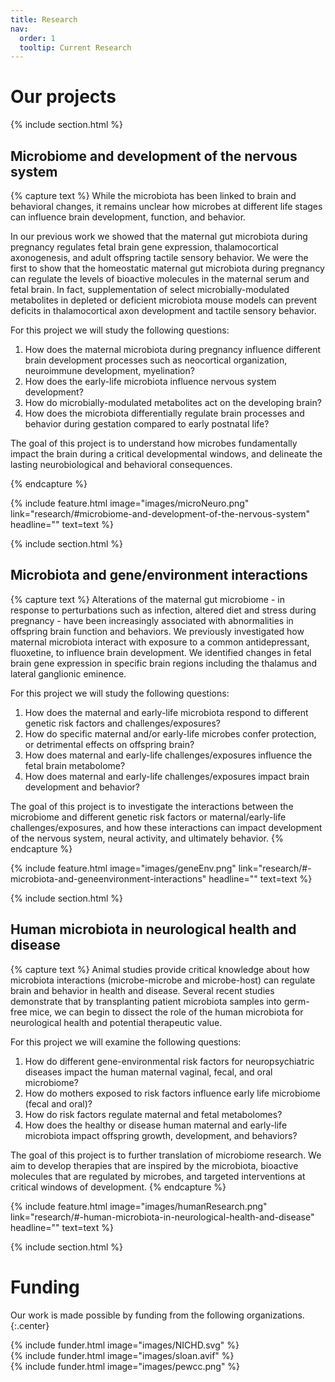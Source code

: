 ```yaml
---
title: Research
nav:
  order: 1
  tooltip: Current Research
---
```


# <i class="fas fa-flask"></i>Our projects

{% include section.html %}
## <i class="fas fa-brain"></i>Microbiome and development of the nervous system
{% capture text %}
While the microbiota has been linked to brain and behavioral changes, it remains unclear how microbes at different life stages can influence brain development, function, and behavior. 

In our previous work we showed that the maternal gut microbiota during pregnancy regulates fetal brain gene expression, thalamocortical axonogenesis, and adult offspring tactile sensory behavior. We were the first to show that the homeostatic maternal gut microbiota during pregnancy can regulate the levels of bioactive molecules in the maternal serum and fetal brain. In fact, supplementation of select microbially-modulated metabolites in depleted or deficient microbiota mouse models can prevent deficits in thalamocortical axon development and tactile sensory behavior. 


For this project we will study the following questions:
1. How does the maternal microbiota during pregnancy influence different brain development processes such as neocortical organization, neuroimmune development, myelination? 
2. How does the early-life microbiota influence nervous system development? 
3. How do microbially-modulated metabolites act on the developing brain?
4. How does the microbiota differentially regulate brain processes and behavior during gestation compared to early postnatal life?


The goal of this project is to understand how microbes fundamentally impact the brain during a critical developmental windows, and delineate the lasting neurobiological and behavioral consequences.

{% endcapture %}

{%
  include feature.html
  image="images/microNeuro.png"
  link="research/#microbiome-and-development-of-the-nervous-system"
  headline=""
  text=text
%}

{% include section.html %}
## <i class="fas fa-dna"></i>Microbiota and gene/environment interactions 
{% capture text %}
Alterations of the maternal gut microbiome - in response to perturbations such as infection, altered diet and stress during pregnancy - have been increasingly associated with abnormalities in offspring brain function and behaviors. We previously investigated how maternal microbiota interact with exposure to a common antidepressant, fluoxetine, to influence brain development. We identified changes in fetal brain gene expression in specific brain regions including the thalamus and lateral ganglionic eminence. 

For this project we will study the following questions:
1. How does the maternal and early-life microbiota respond to different genetic risk factors and challenges/exposures? 
2. How do specific maternal and/or early-life microbes confer protection, or detrimental effects on offspring brain?
3. How does maternal and early-life challenges/exposures influence the fetal brain metabolome?
4. How does maternal and early-life challenges/exposures impact brain development and behavior?

The goal of this project is to investigate the interactions between the microbiome and different genetic risk factors or maternal/early-life challenges/exposures, and how these interactions can impact development of the nervous system, neural activity, and ultimately behavior.
{% endcapture %}

{%
  include feature.html
  image="images/geneEnv.png"
  link="research/#-microbiota-and-geneenvironment-interactions"
  headline=""
  text=text
%}

{% include section.html %}
## <i class="fas fa-user"></i>Human microbiota in neurological health and disease

{% capture text %}
Animal studies provide critical knowledge about how microbiota interactions (microbe-microbe and microbe-host) can regulate brain and behavior in health and disease. Several recent studies demonstrate that by transplanting patient microbiota samples into germ-free mice, we can begin to dissect the role of the human microbiota for neurological health and potential therapeutic value. 

For this project we will examine the following questions:
1. How do different gene-environmental risk factors for neuropsychiatric diseases impact the human maternal vaginal, fecal, and oral microbiome?
2. How do mothers exposed to risk factors influence early life microbiome (fecal and oral)?
3. How do risk factors regulate maternal and fetal metabolomes?
4. How does the healthy or disease human maternal and early-life microbiota impact offspring growth, development, and behaviors?

The goal of this project is to further translation of microbiome research. We aim to develop therapies that are inspired by the microbiota, bioactive molecules that are regulated by microbes, and targeted interventions at critical windows of development. 
{% endcapture %}

{%
  include feature.html
  image="images/humanResearch.png"
  link="research/#-human-microbiota-in-neurological-health-and-disease"
  headline=""
  text=text
%}

{% include section.html %}

# <i class="fas fa-dollar-sign"></i>Funding

Our work is made possible by funding from the following organizations.
{:.center}

{% include funder.html image="images/NICHD.svg" %}\
{% include funder.html image="images/sloan.avif" %}\
{% include funder.html image="images/pewcc.png" %}

